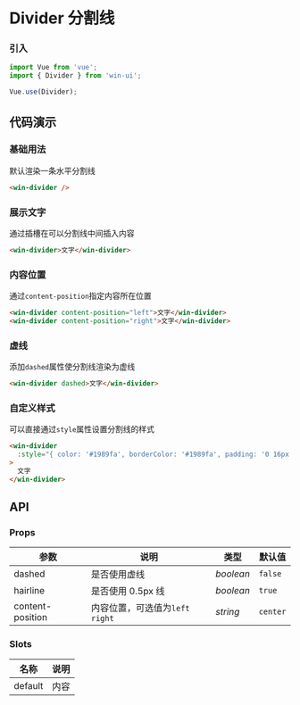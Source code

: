 # Divider 分割线

### 引入

```js
import Vue from 'vue';
import { Divider } from 'win-ui';

Vue.use(Divider);
```

## 代码演示

### 基础用法

默认渲染一条水平分割线

```html
<win-divider />
```

### 展示文字

通过插槽在可以分割线中间插入内容

```html
<win-divider>文字</win-divider>
```

### 内容位置

通过`content-position`指定内容所在位置

```html
<win-divider content-position="left">文字</win-divider>
<win-divider content-position="right">文字</win-divider>
```

### 虚线

添加`dashed`属性使分割线渲染为虚线

```html
<win-divider dashed>文字</win-divider>
```

### 自定义样式

可以直接通过`style`属性设置分割线的样式

```html
<win-divider
  :style="{ color: '#1989fa', borderColor: '#1989fa', padding: '0 16px' }"
>
  文字
</win-divider>
```

## API

### Props

| 参数             | 说明                             | 类型      | 默认值   |
| ---------------- | -------------------------------- | --------- | -------- |
| dashed           | 是否使用虚线                     | _boolean_ | `false`  |
| hairline         | 是否使用 0.5px 线                | _boolean_ | `true`   |
| content-position | 内容位置，可选值为`left` `right` | _string_  | `center` |

### Slots

| 名称    | 说明 |
| ------- | ---- |
| default | 内容 |
